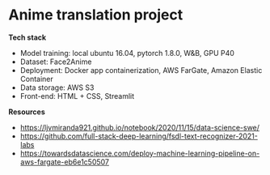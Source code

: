 # **Anime translation project**

**Tech stack**

- Model training: local ubuntu 16.04, pytorch 1.8.0, W&B, GPU P40 
- Dataset: Face2Anime 
- Deployment: Docker app containerization, AWS FarGate, Amazon Elastic Container 
- Data storage: AWS S3
- Front-end: HTML + CSS, Streamlit 


**Resources**
 - https://ljvmiranda921.github.io/notebook/2020/11/15/data-science-swe/
 - https://github.com/full-stack-deep-learning/fsdl-text-recognizer-2021-labs
 - https://towardsdatascience.com/deploy-machine-learning-pipeline-on-aws-fargate-eb6e1c50507
